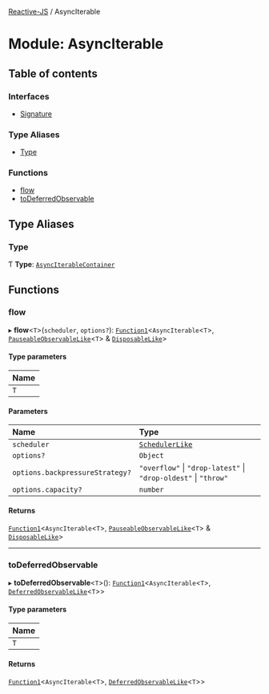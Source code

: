 [Reactive-JS](../README.md) / AsyncIterable

# Module: AsyncIterable

## Table of contents

### Interfaces

- [Signature](../interfaces/AsyncIterable.Signature.md)

### Type Aliases

- [Type](AsyncIterable.md#type)

### Functions

- [flow](AsyncIterable.md#flow)
- [toDeferredObservable](AsyncIterable.md#todeferredobservable)

## Type Aliases

### Type

Ƭ **Type**: [`AsyncIterableContainer`](../interfaces/types.AsyncIterableContainer.md)

## Functions

### flow

▸ **flow**<`T`\>(`scheduler`, `options?`): [`Function1`](functions.md#function1)<`AsyncIterable`<`T`\>, [`PauseableObservableLike`](../interfaces/types.PauseableObservableLike.md)<`T`\> & [`DisposableLike`](../interfaces/types.DisposableLike.md)\>

#### Type parameters

| Name |
| :------ |
| `T` |

#### Parameters

| Name | Type |
| :------ | :------ |
| `scheduler` | [`SchedulerLike`](../interfaces/types.SchedulerLike.md) |
| `options?` | `Object` |
| `options.backpressureStrategy?` | ``"overflow"`` \| ``"drop-latest"`` \| ``"drop-oldest"`` \| ``"throw"`` |
| `options.capacity?` | `number` |

#### Returns

[`Function1`](functions.md#function1)<`AsyncIterable`<`T`\>, [`PauseableObservableLike`](../interfaces/types.PauseableObservableLike.md)<`T`\> & [`DisposableLike`](../interfaces/types.DisposableLike.md)\>

___

### toDeferredObservable

▸ **toDeferredObservable**<`T`\>(): [`Function1`](functions.md#function1)<`AsyncIterable`<`T`\>, [`DeferredObservableLike`](../interfaces/types.DeferredObservableLike.md)<`T`\>\>

#### Type parameters

| Name |
| :------ |
| `T` |

#### Returns

[`Function1`](functions.md#function1)<`AsyncIterable`<`T`\>, [`DeferredObservableLike`](../interfaces/types.DeferredObservableLike.md)<`T`\>\>
